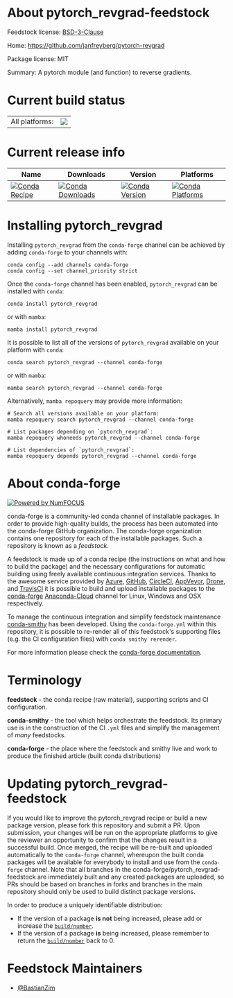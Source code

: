 About pytorch_revgrad-feedstock
===============================

Feedstock license: [BSD-3-Clause](https://github.com/conda-forge/pytorch_revgrad-feedstock/blob/main/LICENSE.txt)

Home: https://github.com/janfreyberg/pytorch-revgrad

Package license: MIT

Summary: A pytorch module (and function) to reverse gradients.

Current build status
====================


<table><tr><td>All platforms:</td>
    <td>
      <a href="https://dev.azure.com/conda-forge/feedstock-builds/_build/latest?definitionId=19126&branchName=main">
        <img src="https://dev.azure.com/conda-forge/feedstock-builds/_apis/build/status/pytorch_revgrad-feedstock?branchName=main">
      </a>
    </td>
  </tr>
</table>

Current release info
====================

| Name | Downloads | Version | Platforms |
| --- | --- | --- | --- |
| [![Conda Recipe](https://img.shields.io/badge/recipe-pytorch_revgrad-green.svg)](https://anaconda.org/conda-forge/pytorch_revgrad) | [![Conda Downloads](https://img.shields.io/conda/dn/conda-forge/pytorch_revgrad.svg)](https://anaconda.org/conda-forge/pytorch_revgrad) | [![Conda Version](https://img.shields.io/conda/vn/conda-forge/pytorch_revgrad.svg)](https://anaconda.org/conda-forge/pytorch_revgrad) | [![Conda Platforms](https://img.shields.io/conda/pn/conda-forge/pytorch_revgrad.svg)](https://anaconda.org/conda-forge/pytorch_revgrad) |

Installing pytorch_revgrad
==========================

Installing `pytorch_revgrad` from the `conda-forge` channel can be achieved by adding `conda-forge` to your channels with:

```
conda config --add channels conda-forge
conda config --set channel_priority strict
```

Once the `conda-forge` channel has been enabled, `pytorch_revgrad` can be installed with `conda`:

```
conda install pytorch_revgrad
```

or with `mamba`:

```
mamba install pytorch_revgrad
```

It is possible to list all of the versions of `pytorch_revgrad` available on your platform with `conda`:

```
conda search pytorch_revgrad --channel conda-forge
```

or with `mamba`:

```
mamba search pytorch_revgrad --channel conda-forge
```

Alternatively, `mamba repoquery` may provide more information:

```
# Search all versions available on your platform:
mamba repoquery search pytorch_revgrad --channel conda-forge

# List packages depending on `pytorch_revgrad`:
mamba repoquery whoneeds pytorch_revgrad --channel conda-forge

# List dependencies of `pytorch_revgrad`:
mamba repoquery depends pytorch_revgrad --channel conda-forge
```


About conda-forge
=================

[![Powered by
NumFOCUS](https://img.shields.io/badge/powered%20by-NumFOCUS-orange.svg?style=flat&colorA=E1523D&colorB=007D8A)](https://numfocus.org)

conda-forge is a community-led conda channel of installable packages.
In order to provide high-quality builds, the process has been automated into the
conda-forge GitHub organization. The conda-forge organization contains one repository
for each of the installable packages. Such a repository is known as a *feedstock*.

A feedstock is made up of a conda recipe (the instructions on what and how to build
the package) and the necessary configurations for automatic building using freely
available continuous integration services. Thanks to the awesome service provided by
[Azure](https://azure.microsoft.com/en-us/services/devops/), [GitHub](https://github.com/),
[CircleCI](https://circleci.com/), [AppVeyor](https://www.appveyor.com/),
[Drone](https://cloud.drone.io/welcome), and [TravisCI](https://travis-ci.com/)
it is possible to build and upload installable packages to the
[conda-forge](https://anaconda.org/conda-forge) [Anaconda-Cloud](https://anaconda.org/)
channel for Linux, Windows and OSX respectively.

To manage the continuous integration and simplify feedstock maintenance
[conda-smithy](https://github.com/conda-forge/conda-smithy) has been developed.
Using the ``conda-forge.yml`` within this repository, it is possible to re-render all of
this feedstock's supporting files (e.g. the CI configuration files) with ``conda smithy rerender``.

For more information please check the [conda-forge documentation](https://conda-forge.org/docs/).

Terminology
===========

**feedstock** - the conda recipe (raw material), supporting scripts and CI configuration.

**conda-smithy** - the tool which helps orchestrate the feedstock.
                   Its primary use is in the construction of the CI ``.yml`` files
                   and simplify the management of *many* feedstocks.

**conda-forge** - the place where the feedstock and smithy live and work to
                  produce the finished article (built conda distributions)


Updating pytorch_revgrad-feedstock
==================================

If you would like to improve the pytorch_revgrad recipe or build a new
package version, please fork this repository and submit a PR. Upon submission,
your changes will be run on the appropriate platforms to give the reviewer an
opportunity to confirm that the changes result in a successful build. Once
merged, the recipe will be re-built and uploaded automatically to the
`conda-forge` channel, whereupon the built conda packages will be available for
everybody to install and use from the `conda-forge` channel.
Note that all branches in the conda-forge/pytorch_revgrad-feedstock are
immediately built and any created packages are uploaded, so PRs should be based
on branches in forks and branches in the main repository should only be used to
build distinct package versions.

In order to produce a uniquely identifiable distribution:
 * If the version of a package **is not** being increased, please add or increase
   the [``build/number``](https://docs.conda.io/projects/conda-build/en/latest/resources/define-metadata.html#build-number-and-string).
 * If the version of a package **is** being increased, please remember to return
   the [``build/number``](https://docs.conda.io/projects/conda-build/en/latest/resources/define-metadata.html#build-number-and-string)
   back to 0.

Feedstock Maintainers
=====================

* [@BastianZim](https://github.com/BastianZim/)

